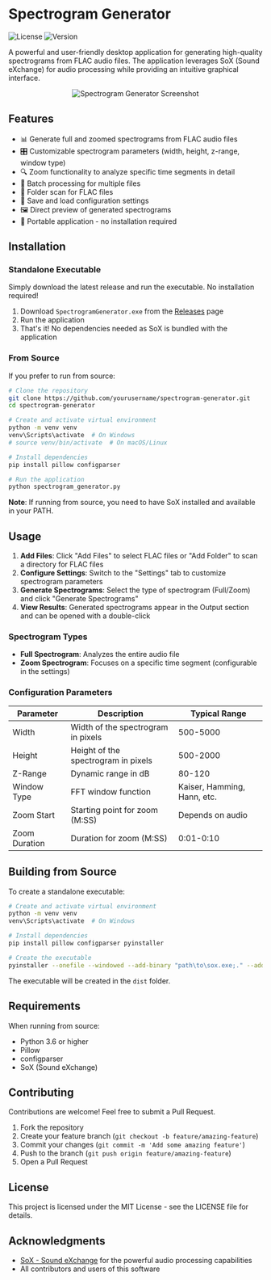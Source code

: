# Spectrogram Generator

![License](https://img.shields.io/badge/license-MIT-blue.svg)
![Version](https://img.shields.io/badge/version-2.0-green.svg)

A powerful and user-friendly desktop application for generating high-quality spectrograms from FLAC audio files. The application leverages SoX (Sound eXchange) for audio processing while providing an intuitive graphical interface.

<p align="center">
  <img src="https://github.com/user-attachments/assets/93f25a32-b9c2-4c8f-b4d1-9e55d42ececd"
  alt="Spectrogram Generator Screenshot" />
</p>

## Features

- 📊 Generate full and zoomed spectrograms from FLAC audio files
- 🎛️ Customizable spectrogram parameters (width, height, z-range, window type)
- 🔍 Zoom functionality to analyze specific time segments in detail
- 📁 Batch processing for multiple files
- 📂 Folder scan for FLAC files
- 💾 Save and load configuration settings
- 🖼️ Direct preview of generated spectrograms
- 📱 Portable application - no installation required

## Installation

### Standalone Executable

Simply download the latest release and run the executable. No installation required!

1. Download `SpectrogramGenerator.exe` from the [Releases](https://github.com/yourusername/spectrogram-generator/releases) page
2. Run the application
3. That's it! No dependencies needed as SoX is bundled with the application

### From Source

If you prefer to run from source:

```bash
# Clone the repository
git clone https://github.com/yourusername/spectrogram-generator.git
cd spectrogram-generator

# Create and activate virtual environment
python -m venv venv
venv\Scripts\activate  # On Windows
# source venv/bin/activate  # On macOS/Linux

# Install dependencies
pip install pillow configparser

# Run the application
python spectrogram_generator.py
```

**Note**: If running from source, you need to have SoX installed and available in your PATH.

## Usage

1. **Add Files**: Click "Add Files" to select FLAC files or "Add Folder" to scan a directory for FLAC files
2. **Configure Settings**: Switch to the "Settings" tab to customize spectrogram parameters
3. **Generate Spectrograms**: Select the type of spectrogram (Full/Zoom) and click "Generate Spectrograms"
4. **View Results**: Generated spectrograms appear in the Output section and can be opened with a double-click

### Spectrogram Types

- **Full Spectrogram**: Analyzes the entire audio file
- **Zoom Spectrogram**: Focuses on a specific time segment (configurable in the settings)

### Configuration Parameters

| Parameter | Description | Typical Range |
|-----------|-------------|---------------|
| Width | Width of the spectrogram in pixels | 500-5000 |
| Height | Height of the spectrogram in pixels | 500-2000 |
| Z-Range | Dynamic range in dB | 80-120 |
| Window Type | FFT window function | Kaiser, Hamming, Hann, etc. |
| Zoom Start | Starting point for zoom (M:SS) | Depends on audio |
| Zoom Duration | Duration for zoom (M:SS) | 0:01-0:10 |

## Building from Source

To create a standalone executable:

```bash
# Create and activate virtual environment
python -m venv venv
venv\Scripts\activate  # On Windows

# Install dependencies
pip install pillow configparser pyinstaller

# Create the executable
pyinstaller --onefile --windowed --add-binary "path\to\sox.exe;." --add-binary "path\to\sox\*.dll;." spectrogram_generator.py
```

The executable will be created in the `dist` folder.

## Requirements

When running from source:

- Python 3.6 or higher
- Pillow
- configparser
- SoX (Sound eXchange)

## Contributing

Contributions are welcome! Feel free to submit a Pull Request.

1. Fork the repository
2. Create your feature branch (`git checkout -b feature/amazing-feature`)
3. Commit your changes (`git commit -m 'Add some amazing feature'`)
4. Push to the branch (`git push origin feature/amazing-feature`)
5. Open a Pull Request

## License

This project is licensed under the MIT License - see the LICENSE file for details.

## Acknowledgments

- [SoX - Sound eXchange](https://sourceforge.net/projects/sox/) for the powerful audio processing capabilities
- All contributors and users of this software
